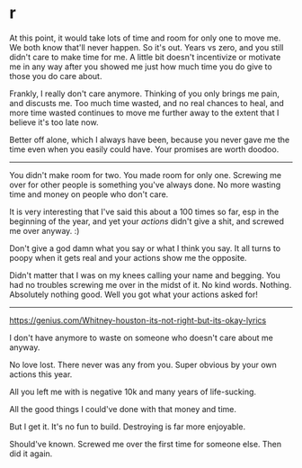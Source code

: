 # r

At this point, it would take lots of time and room for only one to move me. We both know that'll never happen. So it's out. Years vs zero, and you still didn't care to make time for me. A little bit doesn't incentivize or motivate me in any way after you showed me just how much time you do give to those you do care about.

Frankly, I really don't care anymore. Thinking of you only brings me pain, and discusts me. Too much time wasted, and no real chances to heal, and more time wasted continues to move me further away to the extent that I believe it's too late now.

Better off alone, which I always have been, because you never gave me the time even when you easily could have. Your promises are worth doodoo.

---

You didn't make room for two. You made room for only one. Screwing me over for other people is something you've always done. No more wasting time and money on people who don't care.

It is very interesting that I've said this about a 100 times so far, esp in the beginning of the year, and yet your _actions_ didn't give a shit, and screwed me over anyway. :)

Don't give a god damn what you say or what I think you say. It all turns to poopy when it gets real and your actions show me the opposite.

Didn't matter that I was on my knees calling your name and begging. You had no troubles screwing me over in the midst of it. No kind words. Nothing. Absolutely nothing good. Well you got what your actions asked for!

---

https://genius.com/Whitney-houston-its-not-right-but-its-okay-lyrics

I don't have anymore to waste on someone who doesn't care about me anyway.

No love lost. There never was any from you. Super obvious by your own actions this year.

All you left me with is negative 10k and many years of life-sucking.

All the good things I could've done with that money and time. 

But I get it. It's no fun to build. Destroying is far more enjoyable.

Should've known. Screwed me over the first time for someone else. Then did it again.
